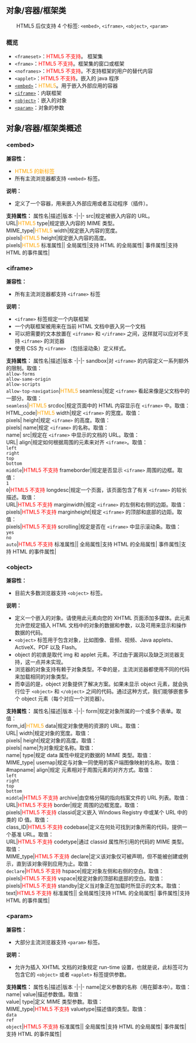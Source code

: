 ## 对象/容器/框架类

&emsp;&emsp;HTML5 后仅支持 4 个标签: `<embed>`, `<iframe>`, `<object>`, `<param>`

### 概览

+ `<frameset>`：<font color="red">HTML5 不支持</font>。 框架集
+ `<frame>`：<font color="red">HTML5 不支持</font>。框架集的窗口或框架
+ `<noframes>`：<font color="red">HTML5 不支持</font>。不支持框架的用户的替代内容
+ `<applet>`：<font color="red">HTML5 不支持</font>。嵌入的 java 程序
+ [`<embed>`](#embed)：<font color="orange">HTML5</font>。用于嵌入外部应用的容器
+ [`<iframe>`](#iframe)：内联框架
+ [`<object>`](#object)：嵌入的对象
+ [`<param>`](#param)：对象的参数


## 对象/容器/框架类概述
### <a id="embed">\<embed\></a>

**兼容性：**
+ <font color="orange">HTML5 的新标签</font>
+ 所有主流浏览器都支持 `<embed>` 标签。

**说明：**
+ 定义了一个容器，用来嵌入外部应用或者互动程序（插件）。

**支持属性：**
属性名|描述|版本
-|-|-
src|规定被嵌入内容的 URL。<br>URL|<font color="orange">HTML5</font>
type|规定嵌入内容的 MIME 类型。<br>MIME_type|<font color="orange">HTML5</font>
width|规定嵌入内容的宽度。<br>pixels|<font color="orange">HTML5</font>
height|规定嵌入内容的高度。<br>pixels|<font color="orange">HTML5</font>
标准属性||
全局属性|支持 HTML 的全局属性|
事件属性|支持 HTML 的事件属性|


### <a id="iframe">\<iframe\></a>

**兼容性：**
+ 所有主流浏览器都支持 `<iframe>` 标签

**说明：**
+ `<iframe>` 标签规定一个内联框架
+ 一个内联框架被用来在当前 HTML 文档中嵌入另一个文档
+ 可以把需要的文本放置在 `<iframe>` 和 `</iframe>` 之间，这样就可以应对不支持 `<iframe>` 的浏览器
+ 使用 CSS 为 `<iframe>` （包括滚动条）定义样式。

**支持属性：**
属性名|描述|版本
-|-|-
sandbox|对 `<iframe>` 的内容定义一系列额外的限制。取值：<br>`allow-forms`<br>`allow-same-origin`<br>`allow-scripts`<br>`allow-top-navigation`|<font color="orange">HTML5</font>
seamless|规定 `<iframe>` 看起来像是父文档中的一部分。取值：<br>`seamless`|<font color="orange">HTML5</font>
srcdoc|规定页面中的 HTML 内容显示在 `<iframe>` 中。取值：<br>HTML_code|<font color="orange">HTML5</font>
width|规定 `<iframe>` 的宽度。取值：<br>pixels|
height|规定 `<iframe>` 的高度。取值：<br>pixels|
name|规定 `<iframe>` 的名称。取值：<br>name|
src|规定在 `<iframe>` 中显示的文档的 URL。取值：<br>URL|
align|规定如何根据周围的元素来对齐 `<iframe>`。取值：<br>`left`<br>`right`<br>`top`<br>`bottom`<br>`middle`|<font color="red">HTML5 不支持</font>
frameborder|规定是否显示 `<iframe>` 周围的边框。取值：<br>`1`<br>`0`|<font color="red">HTML5 不支持</font>
longdesc|规定一个页面，该页面包含了有关 `<iframe>` 的较长描述。取值：<br>URL|<font color="red">HTML5 不支持</font>
marginwidth|规定 `<iframe>` 的左侧和右侧的边距。取值：<br>pixels|<font color="red">HTML5 不支持</font>
marginheight|规定 `<iframe>` 的顶部和底部的边距。取值：<br>pixels|<font color="red">HTML5 不支持</font>
scrolling|规定是否在 `<iframe>` 中显示滚动条。取值：<br>`yes`<br>`no`<br>`auto`|<font color="red">HTML5 不支持</font>
标准属性||
全局属性|支持 HTML 的全局属性|
事件属性|支持 HTML 的事件属性|


### <a id="object">\<object\></a>

**兼容性：**
+ 目前大多数浏览器支持 `<object>` 标签。

**说明：**
+ 定义一个嵌入的对象。请使用此元素向您的 XHTML 页面添加多媒体。此元素允许您规定插入 HTML 文档中的对象的数据和参数，以及可用来显示和操作数据的代码。
+ `<object>` 标签用于包含对象，比如图像、音频、视频、Java applets、ActiveX、PDF 以及 Flash。
+ object 的初衷是取代 img 和 applet 元素。不过由于漏洞以及缺乏浏览器支持，这一点并未实现。
+ 浏览器的对象支持有赖于对象类型。不幸的是，主流浏览器都使用不同的代码来加载相同的对象类型。
+ 而幸运的是，object 对象提供了解决方案。如果未显示 object 元素，就会执行位于 `<object>` 和 `</object>` 之间的代码。通过这种方式，我们能够嵌套多个 object 元素（每个对应一个浏览器）。

**支持属性：**
属性名|描述|版本
-|-|-
form|规定对象所属的一个或多个表单。取值：<br>form_id|<font color="orange">HTML5</font>
data|规定对象使用的资源的 URL。取值：<br>URL|
width|规定对象的宽度。取值：<br>pixels|
height|规定对象的高度。取值：<br>pixels|
name|为对象规定名称。取值：<br>name|
type|规定 data 属性中规定的数据的 MIME 类型。取值：<br>MIME_type|
usemap|规定与对象一同使用的客户端图像映射的名称。取值：<br>#mapname|
align|规定 <object> 元素相对于周围元素的对齐方式。取值：<br>`left`<br>`right`<br>`top`<br>`bottom`<br>`middle`|<font color="red">HTML5 不支持</font>
archive|由空格分隔的指向档案文件的 URL 列表。取值：<br>URL|<font color="red">HTML5 不支持</font>
border|规定 <object> 周围的边框宽度。取值：<br>pixels|<font color="red">HTML5 不支持</font>
classid|定义嵌入 Windows Registry 中或某个 URL 中的类的 ID 值。取值：<br>class_ID|<font color="red">HTML5 不支持</font>
codebase|定义在何处可找到对象所需的代码，提供一个基准 URL。取值：<br>URL|<font color="red">HTML5 不支持</font>
codetype|通过 classid 属性所引用的代码的 MIME 类型。取值：<br>MIME_type|<font color="red">HTML5 不支持</font>
declare|定义该对象仅可被声明，但不能被创建或例示，直到该对象得到应用为止。取值：<br>`declare`|<font color="red">HTML5 不支持</font>
hspace|规定对象左侧和右侧的空白。取值：<br>pixels|<font color="red">HTML5 不支持</font>
vspace|规定对象的顶部和底部的空白。取值：<br>pixels|<font color="red">HTML5 不支持</font>
standby|定义当对象正在加载时所显示的文本。取值：<br>text|<font color="red">HTML5 不支持</font>
标准属性||
全局属性|支持 HTML 的全局属性|
事件属性|支持 HTML 的事件属性|

### <a id="param">\<param\></a>

**兼容性：**
+ 大部分主流浏览器支持 `<param>` 标签。

**说明：**
+ 允许为插入 XHTML 文档的对象规定 run-time 设置，也就是说，此标签可为包含它的 `<object>` 或者 `<applet>` 标签提供参数。

**支持属性：**
属性名|描述|版本
-|-|-
name|定义参数的名称（用在脚本中）。取值：<br>name|
value|描述参数值。取值：<br>value|
type|定义 MIME 类型参数。取值：<br>MIME_type|<font color="red">HTML5 不支持</font>
valuetype|描述值的类型。取值：<br>`data`<br>`ref`<br>`object`|<font color="red">HTML5 不支持</font>
标准属性||
全局属性|支持 HTML 的全局属性|
事件属性|支持 HTML 的事件属性|


